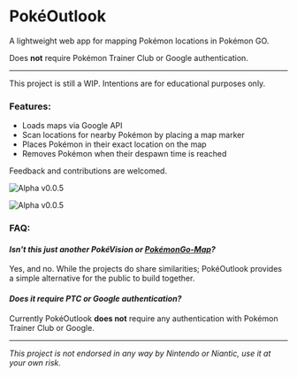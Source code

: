 # PokéOutlook
A lightweight web app for mapping Pokémon locations in Pokémon GO.

Does **not** require Pokémon Trainer Club or Google authentication.

***

This project is still a WIP. Intentions are for educational purposes only.

### Features:
- Loads maps via Google API
- Scan locations for nearby Pokémon by placing a map marker
- Places Pokémon in their exact location on the map
- Removes Pokémon when their despawn time is reached

Feedback and contributions are welcomed.

![Alpha v0.0.5](http://i.imgur.com/dVg4j5Y.png)

![Alpha v0.0.5](http://i.imgur.com/aBUmcd3.png)

### FAQ:

#### *Isn't this just another PokéVision or [PokémonGo-Map](https://github.com/AHAAAAAAA/PokemonGo-Map)?*
Yes, and no. While the projects do share similarities; PokéOutlook provides a simple alternative for the public to build together.

#### *Does it require PTC or Google authentication?*
Currently PokéOutlook **does not** require  any authentication with Pokémon Trainer Club or Google.

***

*This project is not endorsed in any way by Nintendo or Niantic, use it at your own risk.*

